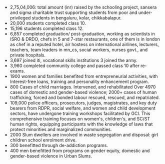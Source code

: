 * 2,75,04,006: total amount (inr) raised by the schooling project, sansera and sigma charitable trust supporting students from poor and under-privileged students in bengaluru, kolar, chikkabalapur.
* 20,000 students completed class 10.
* 15,196 students completed class 12.
* 6,857 completed graduation/ post-graduation, working as scientists in ISRO & DRDO, chefs in 5 and 7-star restaurants, one of them is in london as chef in a reputed hotel, air hostess on international airlines, lecturers, teachers, team leaders in mn_cs, social workers, nurses govt., and private hospitals.
* 3,697 joined iti, vocational skills institutions 3 joined the army.
* 3,960 completed community college and passed class 10 after re-exams.
* 1900 women and families benefited from entrepreneurial activities, with Interest-free loans, training and personality enhancement program.
* 800 Cases of child marriages. Intervened, and rehabilitated Over 4970 cases of domestic and gender-based violence; 2000+ cases of human trafficking, forced and bonded labour rescued, rescued, and repatriated.
* 109,000 police officers, prosecutors, judges, magistrates, and key duty bearers from RDPR, social welfare, and women and child development sectors, have undergone training workshops facilitated by GCI. This comprehensive training focuses on women's, children's, and SC/ST human rights, equipping participants with the knowledge of laws that protect minorities and marginalized communities.
* 2000 Slum dwellers are involved in waste segregation and disposal: girl children school enrolment drive.  
* 300 benefitted through de-addiction programs.
* 400 men benefitted from programs on gender equity, domestic and gender-based violence in Urban Slums.
